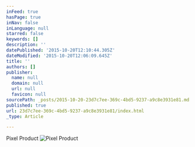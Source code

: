 ```yaml
---
inFeed: true
hasPage: true
inNav: false
inLanguage: null
starred: false
keywords: []
description: ''
datePublished: '2015-10-20T12:10:44.305Z'
dateModified: '2015-10-20T12:06:09.645Z'
title: ''
authors: []
publisher:
  name: null
  domain: null
  url: null
  favicon: null
sourcePath: _posts/2015-10-20-23d7c7ee-369c-4bd5-9237-a9c8e3931e81.md
published: true
url: 23d7c7ee-369c-4bd5-9237-a9c8e3931e81/index.html
_type: Article

---
```

Pixel Product
![Pixel Product](https://the-grid-user-content.s3-us-west-2.amazonaws.com/3bbdb959-37e2-422c-b059-5fcb543ba781.jpg)